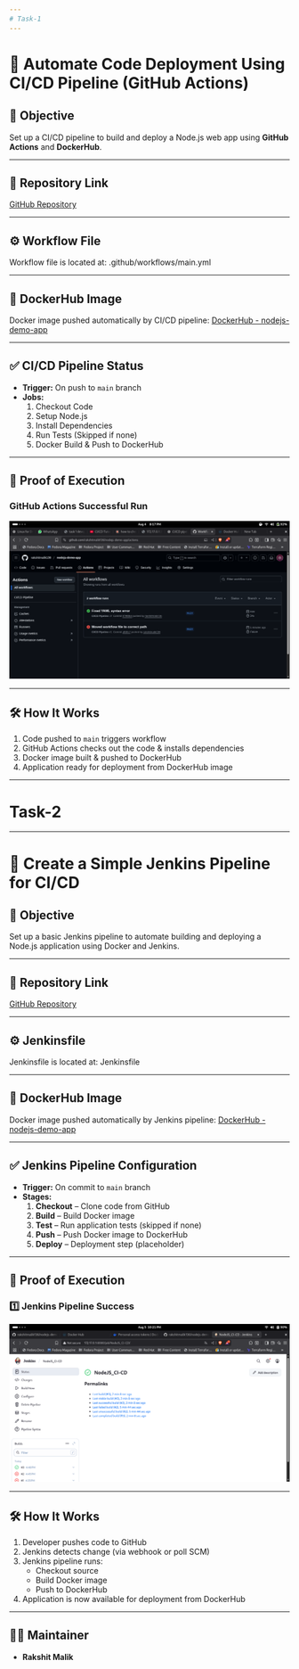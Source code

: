 ```yaml
---
# Task-1
---
```


# 🚀 Automate Code Deployment Using CI/CD Pipeline (GitHub Actions)

## 📄 Objective
Set up a CI/CD pipeline to build and deploy a Node.js web app using **GitHub Actions** and **DockerHub**.

---

## 📁 Repository Link
[GitHub Repository](https://github.com/rakshitmalik136/nodejs-demo-app)

---

## ⚙️ Workflow File
Workflow file is located at: .github/workflows/main.yml

---

## 🐳 DockerHub Image
Docker image pushed automatically by CI/CD pipeline:
[DockerHub - nodejs-demo-app](https://hub.docker.com/r/rakshitmalik136/nodejs-demo-app)

---

## ✅ CI/CD Pipeline Status
- **Trigger:** On push to `main` branch
- **Jobs:**
  1. Checkout Code
  2. Setup Node.js
  3. Install Dependencies
  4. Run Tests (Skipped if none)
  5. Docker Build & Push to DockerHub

---

## 📸 Proof of Execution

### **GitHub Actions Successful Run**
![GitHub Actions Success](github-actions-success.png)

---

## 🛠 How It Works
1. Code pushed to `main` triggers workflow
2. GitHub Actions checks out the code & installs dependencies
3. Docker image built & pushed to DockerHub
4. Application ready for deployment from DockerHub image

---
# Task-2
---

# 🚀 Create a Simple Jenkins Pipeline for CI/CD

## 📄 Objective
Set up a basic Jenkins pipeline to automate building and deploying a Node.js application using Docker and Jenkins.

---

## 📁 Repository Link
[GitHub Repository](https://github.com/rakshitmalik136/nodejs-demo-app)

---

## ⚙️ Jenkinsfile
Jenkinsfile is located at: Jenkinsfile

---

## 🐳 DockerHub Image
Docker image pushed automatically by Jenkins pipeline:
[DockerHub - nodejs-demo-app](https://hub.docker.com/r/rakshitmalik136/nodejs-demo-app)

---

## ✅ Jenkins Pipeline Configuration
- **Trigger:** On commit to `main` branch
- **Stages:**
  1. **Checkout** – Clone code from GitHub
  2. **Build** – Build Docker image
  3. **Test** – Run application tests (skipped if none)
  4. **Push** – Push Docker image to DockerHub
  5. **Deploy** – Deployment step (placeholder)

---

## 📸 Proof of Execution
### **1️⃣ Jenkins Pipeline Success**
![Jenkins Success](jenkins-success.png)

---

## 🛠 How It Works
1. Developer pushes code to GitHub
2. Jenkins detects change (via webhook or poll SCM)
3. Jenkins pipeline runs:
   - Checkout source
   - Build Docker image
   - Push to DockerHub
4. Application is now available for deployment from DockerHub

---

## 👨‍💻 Maintainer
- **Rakshit Malik**
